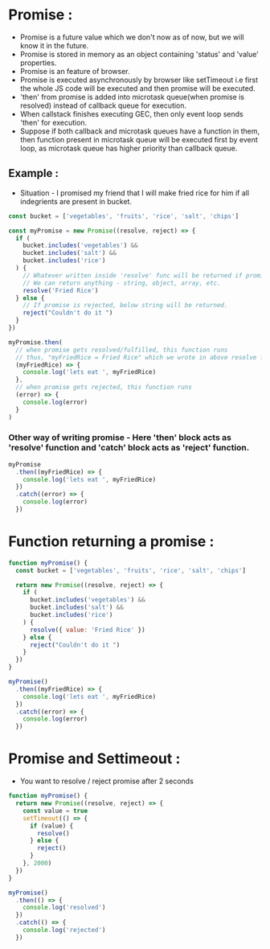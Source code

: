 # Promise :

- Promise is a future value which we don't now as of now, but we will know it in the future.
- Promise is stored in memory as an object containing 'status' and 'value' properties.
- Promise is an feature of browser.
- Promise is executed asynchronously by browser like setTimeout i.e first the whole JS code will be executed and then promise will be executed.
- 'then' from promise is added into microtask queue(when promise is resolved) instead of callback queue for execution.
- When callstack finishes executing GEC, then only event loop sends 'then' for execution.
- Suppose if both callback and microtask queues have a function in them, then function present in microtask queue will be executed first by event loop, as microtask queue has higher priority than callback queue.

## Example :

- Situation - I promised my friend that I will make fried rice for him if all indegrients are present in bucket.

```js
const bucket = ['vegetables', 'fruits', 'rice', 'salt', 'chips']

const myPromise = new Promise((resolve, reject) => {
  if (
    bucket.includes('vegetables') &&
    bucket.includes('salt') &&
    bucket.includes('rice')
  ) {
    // Whatever written inside 'resolve' func will be returned if promise is resolved.
    // We can return anything - string, object, array, etc.
    resolve('Fried Rice')
  } else {
    // If promise is rejected, below string will be returned.
    reject("Couldn't do it ")
  }
})

myPromise.then(
  // when promise gets resolved/fulfilled, this function runs
  // thus, "myFriedRice = Fried Rice" which we wrote in above resolve function
  (myFriedRice) => {
    console.log('lets eat ', myFriedRice)
  },
  // when promise gets rejected, this function runs
  (error) => {
    console.log(error)
  }
)
```

### Other way of writing promise - Here 'then' block acts as 'resolve' function and 'catch' block acts as 'reject' function.

```javascript
myPromise
  .then((myFriedRice) => {
    console.log('lets eat ', myFriedRice)
  })
  .catch((error) => {
    console.log(error)
  })

```

# Function returning a promise :

```js
function myPromise() {
  const bucket = ['vegetables', 'fruits', 'rice', 'salt', 'chips']

  return new Promise((resolve, reject) => {
    if (
      bucket.includes('vegetables') &&
      bucket.includes('salt') &&
      bucket.includes('rice')
    ) {
      resolve({ value: 'Fried Rice' })
    } else {
      reject("Couldn't do it ")
    }
  })
}

myPromise()
  .then((myFriedRice) => {
    console.log('lets eat ', myFriedRice)
  })
  .catch((error) => {
    console.log(error)
  })

```

# Promise and Settimeout :

- You want to resolve / reject promise after 2 seconds

```js
function myPromise() {
  return new Promise((resolve, reject) => {
    const value = true
    setTimeout(() => {
      if (value) {
        resolve()
      } else {
        reject()
      }
    }, 2000)
  })
}

myPromise()
  .then(() => {
    console.log('resolved')
  })
  .catch(() => {
    console.log('rejected')
  })
```
